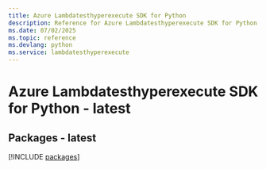 ```yaml
---
title: Azure Lambdatesthyperexecute SDK for Python
description: Reference for Azure Lambdatesthyperexecute SDK for Python
ms.date: 07/02/2025
ms.topic: reference
ms.devlang: python
ms.service: lambdatesthyperexecute
---
```

# Azure Lambdatesthyperexecute SDK for Python - latest
## Packages - latest
[!INCLUDE [packages](lambdatesthyperexecute-index.md)]